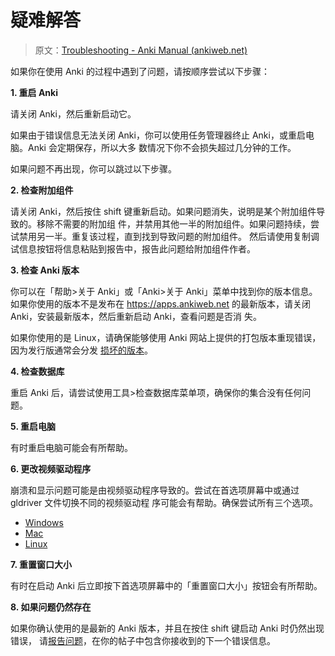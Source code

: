 # 疑难解答

> 原文：[Troubleshooting - Anki Manual (ankiweb.net)](https://docs.ankiweb.net/troubleshooting.html)

如果你在使用 Anki 的过程中遇到了问题，请按顺序尝试以下步骤：

**1. 重启 Anki**

请关闭 Anki，然后重新启动它。

如果由于错误信息无法关闭 Anki，你可以使用任务管理器终止 Anki，或重启电脑。Anki 会定期保存，所以大多
数情况下你不会损失超过几分钟的工作。

如果问题不再出现，你可以跳过以下步骤。

**2. 检查附加组件**

请关闭 Anki，然后按住 shift 键重新启动。如果问题消失，说明是某个附加组件导致的。移除不需要的附加组
件，并禁用其他一半的附加组件。如果问题持续，尝试禁用另一半。重复该过程，直到找到导致问题的附加组件。
然后请使用复制调试信息按钮将信息粘贴到报告中，报告此问题给附加组件作者。

**3. 检查 Anki 版本**

你可以在「帮助>关于 Anki」或「Anki>关于 Anki」菜单中找到你的版本信息。如果你使用的版本不是发布在
<https://apps.ankiweb.net> 的最新版本，请关闭 Anki，安装最新版本，然后重新启动 Anki，查看问题是否消
失。

如果你使用的是 Linux，请确保能够使用 Anki 网站上提供的打包版本重现错误，因为发行版通常会分发
[损坏的版本](https://anki.tenderapp.com/kb/anki-ecosystem/third-party-linux-packages-and-source-builds-are-not-supported)。

**4. 检查数据库**

重启 Anki 后，请尝试使用工具>检查数据库菜单项，确保你的集合没有任何问题。

**5. 重启电脑**

有时重启电脑可能会有所帮助。

**6. 更改视频驱动程序**

崩溃和显示问题可能是由视频驱动程序导致的。尝试在首选项屏幕中或通过 gldriver 文件切换不同的视频驱动程
序可能会有帮助。确保尝试所有三个选项。

- [Windows](https://docs.ankiweb.net/platform/windows/display-issues.html)
- [Mac](https://docs.ankiweb.net/platform/mac/display-issues.html)
- [Linux](https://docs.ankiweb.net/platform/linux/display-issues.html)

**7. 重置窗口大小**

有时在启动 Anki 后立即按下首选项屏幕中的「重置窗口大小」按钮会有所帮助。

**8. 如果问题仍然存在**

如果你确认使用的是最新的 Anki 版本，并且在按住 shift 键启动 Anki 时仍然出现错误，
请[报告问题](./getting-help.md)，在你的帖子中包含你接收到的下一个错误信息。
